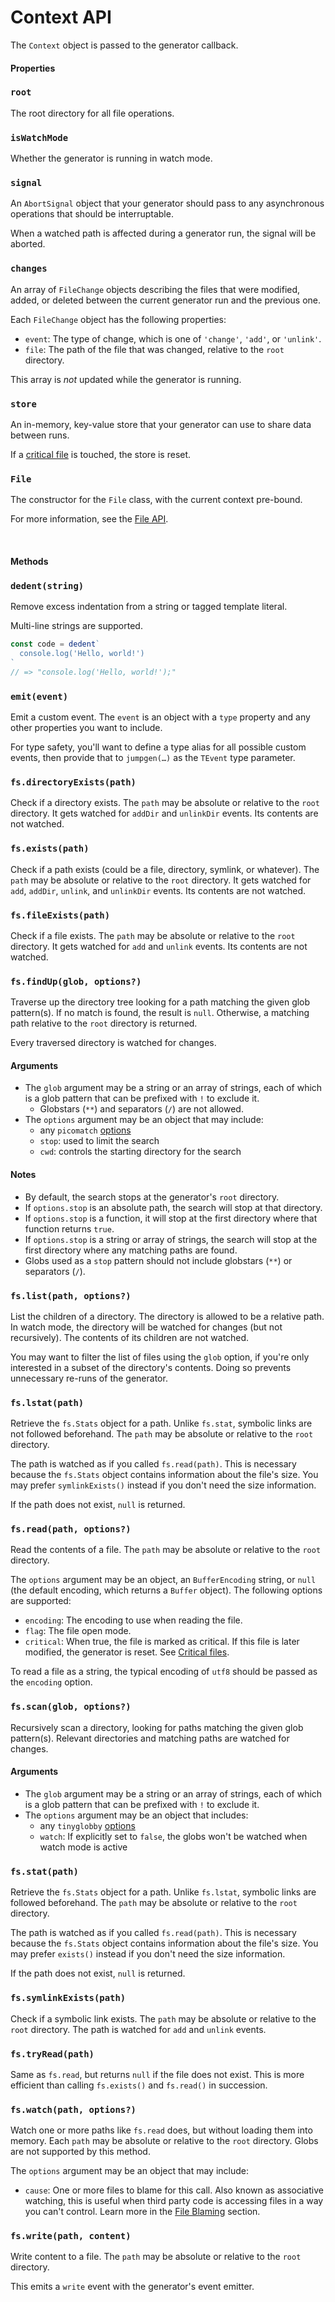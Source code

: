 # Context API

The `Context` object is passed to the generator callback.

#### Properties

### `root`

The root directory for all file operations.

### `isWatchMode`

Whether the generator is running in watch mode.

### `signal`

An `AbortSignal` object that your generator should pass to any asynchronous operations that should be interruptable.

When a watched path is affected during a generator run, the signal will be aborted.

### `changes`

An array of `FileChange` objects describing the files that were modified, added, or deleted between the current generator run and the previous one.

Each `FileChange` object has the following properties:

- `event`: The type of change, which is one of `'change'`, `'add'`, or `'unlink'`.
- `file`: The path of the file that was changed, relative to the `root` directory.

This array is _not_ updated while the generator is running.

### `store`

An in-memory, key-value store that your generator can use to share data between runs.

If a [critical file](../advanced.md#critical-files) is touched, the store is reset.

### `File`

The constructor for the `File` class, with the current context pre-bound.

For more information, see the [File API](./file.md).

&nbsp;

#### Methods

### `dedent(string)`

Remove excess indentation from a string or tagged template literal.

Multi-line strings are supported.

```ts
const code = dedent`
  console.log('Hello, world!')
`
// => "console.log('Hello, world!');"
```

### `emit(event)`

Emit a custom event. The `event` is an object with a `type` property and any other properties you want to include.

For type safety, you'll want to define a type alias for all possible custom events, then provide that to `jumpgen(…)` as the `TEvent` type parameter.

### `fs.directoryExists(path)`

Check if a directory exists. The `path` may be absolute or relative to the `root` directory. It gets watched for `addDir` and `unlinkDir` events. Its contents are not watched.

### `fs.exists(path)`

Check if a path exists (could be a file, directory, symlink, or whatever). The `path` may be absolute or relative to the `root` directory. It gets watched for `add`, `addDir`, `unlink`, and `unlinkDir` events. Its contents are not watched.

### `fs.fileExists(path)`

Check if a file exists. The `path` may be absolute or relative to the `root` directory. It gets watched for `add` and `unlink` events. Its contents are not watched.

### `fs.findUp(glob, options?)`

Traverse up the directory tree looking for a path matching the given glob pattern(s). If no match is found, the result is `null`. Otherwise, a matching path relative to the `root` directory is returned.

Every traversed directory is watched for changes.

#### Arguments

- The `glob` argument may be a string or an array of strings, each of which is a glob pattern that can be prefixed with `!` to exclude it.
  - Globstars (`**`) and separators (`/`) are not allowed.
- The `options` argument may be an object that may include:
  - any `picomatch` [options](https://github.com/micromatch/picomatch/blob/master/README.md#picomatch-options)
  - `stop`: used to limit the search
  - `cwd`: controls the starting directory for the search

#### Notes

- By default, the search stops at the generator's `root` directory.
- If `options.stop` is an absolute path, the search will stop at that directory.
- If `options.stop` is a function, it will stop at the first directory where that function returns `true`.
- If `options.stop` is a string or array of strings, the search will stop at the first directory where any matching paths are found.
- Globs used as a `stop` pattern should not include globstars (`**`) or separators (`/`).

### `fs.list(path, options?)`

List the children of a directory. The directory is allowed to be a relative path. In watch mode, the directory will be watched for changes (but not recursively). The contents of its children are not watched.

You may want to filter the list of files using the `glob` option, if you're only interested in a subset of the directory's contents. Doing so prevents unnecessary re-runs of the generator.

### `fs.lstat(path)`

Retrieve the `fs.Stats` object for a path. Unlike `fs.stat`, symbolic links are not followed beforehand. The `path` may be absolute or relative to the `root` directory.

The path is watched as if you called `fs.read(path)`. This is necessary because the `fs.Stats` object contains information about the file's size. You may prefer `symlinkExists()` instead if you don't need the size information.

If the path does not exist, `null` is returned.

### `fs.read(path, options?)`

Read the contents of a file. The `path` may be absolute or relative to the `root` directory.

The `options` argument may be an object, an `BufferEncoding` string, or `null` (the default encoding, which returns a `Buffer` object). The following options are supported:

- `encoding`: The encoding to use when reading the file.
- `flag`: The file open mode.
- `critical`: When true, the file is marked as critical. If this file is later modified, the generator is reset. See [Critical files](../advanced.md#critical-files).

To read a file as a string, the typical encoding of `utf8` should be passed as the `encoding` option.

### `fs.scan(glob, options?)`

Recursively scan a directory, looking for paths matching the given glob pattern(s). Relevant directories and matching paths are watched for changes.

#### Arguments

- The `glob` argument may be a string or an array of strings, each of which is a glob pattern that can be prefixed with `!` to exclude it.
- The `options` argument may be an object that includes:
  - any `tinyglobby` [options](https://github.com/SuperchupuDev/tinyglobby/blob/main/README.md#options)
  - `watch`: If explicitly set to `false`, the globs won't be watched when watch mode is active

### `fs.stat(path)`

Retrieve the `fs.Stats` object for a path. Unlike `fs.lstat`, symbolic links are followed beforehand. The `path` may be absolute or relative to the `root` directory.

The path is watched as if you called `fs.read(path)`. This is necessary because the `fs.Stats` object contains information about the file's size. You may prefer `exists()` instead if you don't need the size information.

If the path does not exist, `null` is returned.

### `fs.symlinkExists(path)`

Check if a symbolic link exists. The `path` may be absolute or relative to the `root` directory. The path is watched for `add` and `unlink` events.

### `fs.tryRead(path)`

Same as `fs.read`, but returns `null` if the file does not exist. This is more efficient than calling `fs.exists()` and `fs.read()` in succession.

### `fs.watch(path, options?)`

Watch one or more paths like `fs.read` does, but without loading them into memory. Each `path` may be absolute or relative to the `root` directory. Globs are not supported by this method.

The `options` argument may be an object that may include:

- `cause`: One or more files to blame for this call. Also known as associative watching, this is useful when third party code is accessing files in a way you can't control. Learn more in the [File Blaming](../advanced.md#file-blaming) section.

### `fs.write(path, content)`

Write content to a file. The `path` may be absolute or relative to the `root` directory.

This emits a `write` event with the generator's event emitter.
